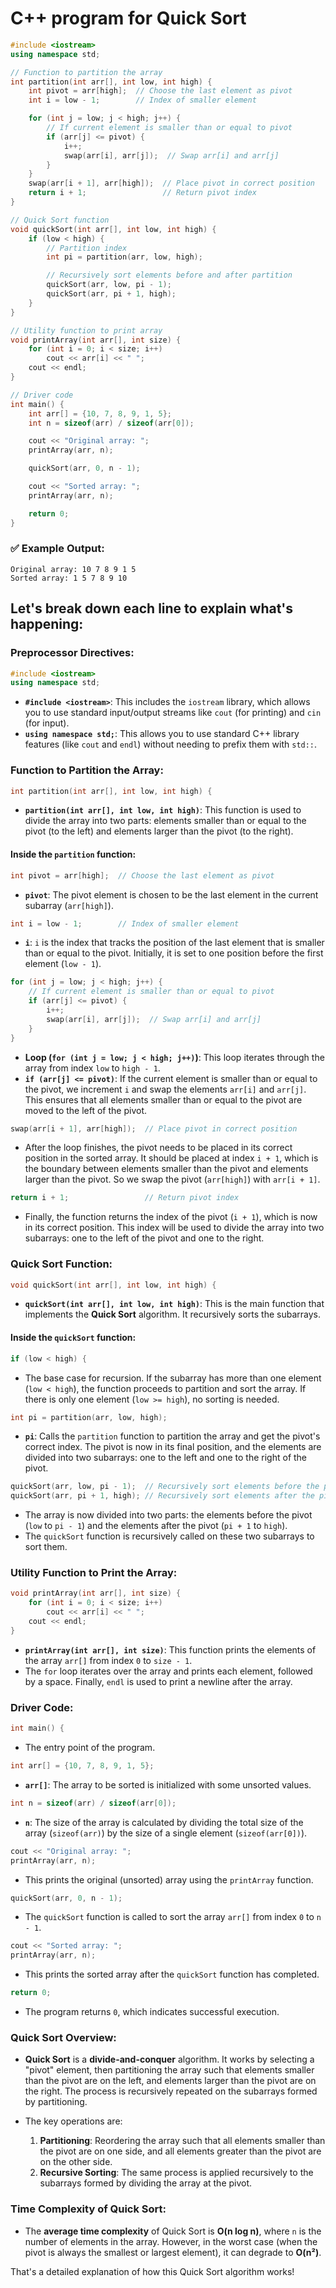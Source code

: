# C++ program for Quick Sort

```cpp
#include <iostream>
using namespace std;

// Function to partition the array
int partition(int arr[], int low, int high) {
    int pivot = arr[high];  // Choose the last element as pivot
    int i = low - 1;        // Index of smaller element

    for (int j = low; j < high; j++) {
        // If current element is smaller than or equal to pivot
        if (arr[j] <= pivot) {
            i++;
            swap(arr[i], arr[j]);  // Swap arr[i] and arr[j]
        }
    }
    swap(arr[i + 1], arr[high]);  // Place pivot in correct position
    return i + 1;                 // Return pivot index
}

// Quick Sort function
void quickSort(int arr[], int low, int high) {
    if (low < high) {
        // Partition index
        int pi = partition(arr, low, high);

        // Recursively sort elements before and after partition
        quickSort(arr, low, pi - 1);
        quickSort(arr, pi + 1, high);
    }
}

// Utility function to print array
void printArray(int arr[], int size) {
    for (int i = 0; i < size; i++)
        cout << arr[i] << " ";
    cout << endl;
}

// Driver code
int main() {
    int arr[] = {10, 7, 8, 9, 1, 5};
    int n = sizeof(arr) / sizeof(arr[0]);

    cout << "Original array: ";
    printArray(arr, n);

    quickSort(arr, 0, n - 1);

    cout << "Sorted array: ";
    printArray(arr, n);

    return 0;
}
```

### ✅ Example Output:

```
Original array: 10 7 8 9 1 5 
Sorted array: 1 5 7 8 9 10 
```

## Let's break down each line to explain what's happening:

### Preprocessor Directives:

```cpp
#include <iostream>
using namespace std;
```

* **`#include <iostream>`**: This includes the `iostream` library, which allows you to use standard input/output streams like `cout` (for printing) and `cin` (for input).
* **`using namespace std;`**: This allows you to use standard C++ library features (like `cout` and `endl`) without needing to prefix them with `std::`.

### Function to Partition the Array:

```cpp
int partition(int arr[], int low, int high) {
```

* **`partition(int arr[], int low, int high)`**: This function is used to divide the array into two parts: elements smaller than or equal to the pivot (to the left) and elements larger than the pivot (to the right).

#### Inside the `partition` function:

```cpp
int pivot = arr[high];  // Choose the last element as pivot
```

* **`pivot`**: The pivot element is chosen to be the last element in the current subarray (`arr[high]`).

```cpp
int i = low - 1;        // Index of smaller element
```

* **`i`**: `i` is the index that tracks the position of the last element that is smaller than or equal to the pivot. Initially, it is set to one position before the first element (`low - 1`).

```cpp
for (int j = low; j < high; j++) {
    // If current element is smaller than or equal to pivot
    if (arr[j] <= pivot) {
        i++;
        swap(arr[i], arr[j]);  // Swap arr[i] and arr[j]
    }
}
```

* **Loop (`for (int j = low; j < high; j++)`)**: This loop iterates through the array from index `low` to `high - 1`.
* **`if (arr[j] <= pivot)`**: If the current element is smaller than or equal to the pivot, we increment `i` and swap the elements `arr[i]` and `arr[j]`. This ensures that all elements smaller than or equal to the pivot are moved to the left of the pivot.

```cpp
swap(arr[i + 1], arr[high]);  // Place pivot in correct position
```

* After the loop finishes, the pivot needs to be placed in its correct position in the sorted array. It should be placed at index `i + 1`, which is the boundary between elements smaller than the pivot and elements larger than the pivot. So we swap the pivot (`arr[high]`) with `arr[i + 1]`.

```cpp
return i + 1;                 // Return pivot index
```

* Finally, the function returns the index of the pivot (`i + 1`), which is now in its correct position. This index will be used to divide the array into two subarrays: one to the left of the pivot and one to the right.

### Quick Sort Function:

```cpp
void quickSort(int arr[], int low, int high) {
```

* **`quickSort(int arr[], int low, int high)`**: This is the main function that implements the **Quick Sort** algorithm. It recursively sorts the subarrays.

#### Inside the `quickSort` function:

```cpp
if (low < high) {
```

* The base case for recursion. If the subarray has more than one element (`low < high`), the function proceeds to partition and sort the array. If there is only one element (`low >= high`), no sorting is needed.

```cpp
int pi = partition(arr, low, high);
```

* **`pi`**: Calls the `partition` function to partition the array and get the pivot's correct index. The pivot is now in its final position, and the elements are divided into two subarrays: one to the left and one to the right of the pivot.

```cpp
quickSort(arr, low, pi - 1);  // Recursively sort elements before the pivot
quickSort(arr, pi + 1, high); // Recursively sort elements after the pivot
```

* The array is now divided into two parts: the elements before the pivot (`low` to `pi - 1`) and the elements after the pivot (`pi + 1` to `high`).
* The `quickSort` function is recursively called on these two subarrays to sort them.

### Utility Function to Print the Array:

```cpp
void printArray(int arr[], int size) {
    for (int i = 0; i < size; i++)
        cout << arr[i] << " ";
    cout << endl;
}
```

* **`printArray(int arr[], int size)`**: This function prints the elements of the array `arr[]` from index `0` to `size - 1`.
* The `for` loop iterates over the array and prints each element, followed by a space. Finally, `endl` is used to print a newline after the array.

### Driver Code:

```cpp
int main() {
```

* The entry point of the program.

```cpp
int arr[] = {10, 7, 8, 9, 1, 5};
```

* **`arr[]`**: The array to be sorted is initialized with some unsorted values.

```cpp
int n = sizeof(arr) / sizeof(arr[0]);
```

* **`n`**: The size of the array is calculated by dividing the total size of the array (`sizeof(arr)`) by the size of a single element (`sizeof(arr[0])`).

```cpp
cout << "Original array: ";
printArray(arr, n);
```

* This prints the original (unsorted) array using the `printArray` function.

```cpp
quickSort(arr, 0, n - 1);
```

* The `quickSort` function is called to sort the array `arr[]` from index `0` to `n - 1`.

```cpp
cout << "Sorted array: ";
printArray(arr, n);
```

* This prints the sorted array after the `quickSort` function has completed.

```cpp
return 0;
```

* The program returns `0`, which indicates successful execution.

### Quick Sort Overview:

* **Quick Sort** is a **divide-and-conquer** algorithm. It works by selecting a "pivot" element, then partitioning the array such that elements smaller than the pivot are on the left, and elements larger than the pivot are on the right. The process is recursively repeated on the subarrays formed by partitioning.
* The key operations are:

  1. **Partitioning**: Reordering the array such that all elements smaller than the pivot are on one side, and all elements greater than the pivot are on the other side.
  2. **Recursive Sorting**: The same process is applied recursively to the subarrays formed by dividing the array at the pivot.

### Time Complexity of Quick Sort:

* The **average time complexity** of Quick Sort is **O(n log n)**, where `n` is the number of elements in the array. However, in the worst case (when the pivot is always the smallest or largest element), it can degrade to **O(n²)**.

That's a detailed explanation of how this Quick Sort algorithm works!

